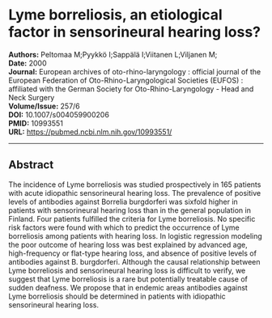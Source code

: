 # Lyme borreliosis, an etiological factor in sensorineural hearing loss?

**Authors:** Peltomaa M;Pyykkö I;Sappälä I;Viitanen L;Viljanen M;  
**Date:** 2000  
**Journal:** European archives of oto-rhino-laryngology : official journal of the European Federation of Oto-Rhino-Laryngological Societies (EUFOS) : affiliated with the German Society for Oto-Rhino-Laryngology - Head and Neck Surgery  
**Volume/Issue:** 257/6  
**DOI:** 10.1007/s004059900206  
**PMID:** 10993551  
**URL:** https://pubmed.ncbi.nlm.nih.gov/10993551/

---

## Abstract

The incidence of Lyme borreliosis was studied prospectively in 165 patients with acute idiopathic sensorineural hearing loss. The prevalence of positive levels of antibodies against Borrelia burgdorferi was sixfold higher in patients with sensorineural hearing loss than in the general population in Finland. Four patients fulfilled the criteria for Lyme borreliosis. No specific risk factors were found with which to predict the occurrence of Lyme borreliosis among patients with hearing loss. In logistic regression modeling the poor outcome of hearing loss was best explained by advanced age, high-frequency or flat-type hearing loss, and absence of positive levels of antibodies against B. burgdorferi. Although the causal relationship between Lyme borreliosis and sensorineural hearing loss is difficult to verify, we suggest that Lyme borreliosis is a rare but potentially treatable cause of sudden deafness. We propose that in endemic areas antibodies against Lyme borreliosis should be determined in patients with idiopathic sensorineural hearing loss.
